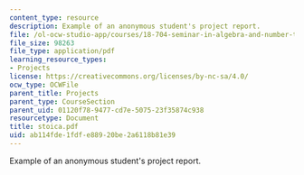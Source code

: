 ```yaml
---
content_type: resource
description: Example of an anonymous student's project report.
file: /ol-ocw-studio-app/courses/18-704-seminar-in-algebra-and-number-theory-rational-points-on-elliptic-curves-fall-2004/ab114fde1fdfe88920be2a6118b81e39_stoica.pdf
file_size: 98263
file_type: application/pdf
learning_resource_types:
- Projects
license: https://creativecommons.org/licenses/by-nc-sa/4.0/
ocw_type: OCWFile
parent_title: Projects
parent_type: CourseSection
parent_uid: 01120f78-9477-cd7e-5075-23f35874c938
resourcetype: Document
title: stoica.pdf
uid: ab114fde-1fdf-e889-20be-2a6118b81e39
---
```

Example of an anonymous student's project report.
